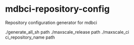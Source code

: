 # mdbci-repository-config
Repository configuration generator for mdbci

./generate_all_sh path
./maxscale_release path
./maxscale_ci ci_repository_name path
